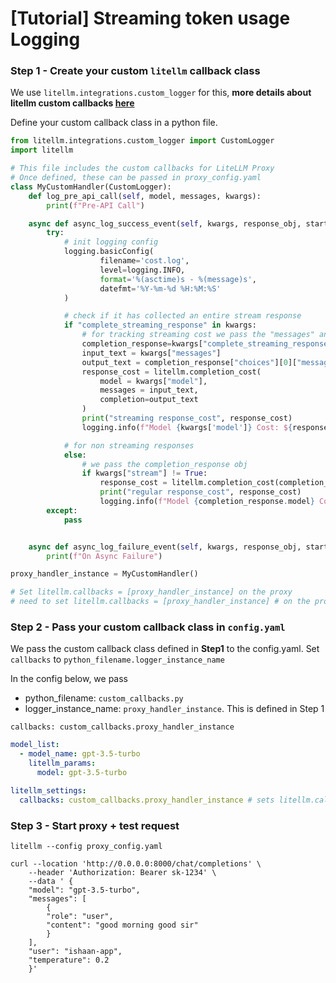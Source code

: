 # [Tutorial] Streaming token usage Logging

### Step 1 - Create your custom `litellm` callback class
We use `litellm.integrations.custom_logger` for this, **more details about litellm custom callbacks [here](https://docs.litellm.ai/docs/observability/custom_callback)**

Define your custom callback class in a python file.

```python
from litellm.integrations.custom_logger import CustomLogger
import litellm

# This file includes the custom callbacks for LiteLLM Proxy
# Once defined, these can be passed in proxy_config.yaml
class MyCustomHandler(CustomLogger):
    def log_pre_api_call(self, model, messages, kwargs): 
        print(f"Pre-API Call")

    async def async_log_success_event(self, kwargs, response_obj, start_time, end_time):
        try:
            # init logging config
            logging.basicConfig(
                    filename='cost.log',
                    level=logging.INFO,
                    format='%(asctime)s - %(message)s',
                    datefmt='%Y-%m-%d %H:%M:%S'
            )

            # check if it has collected an entire stream response
            if "complete_streaming_response" in kwargs:
                # for tracking streaming cost we pass the "messages" and the output_text to litellm.completion_cost 
                completion_response=kwargs["complete_streaming_response"]
                input_text = kwargs["messages"]
                output_text = completion_response["choices"][0]["message"]["content"]
                response_cost = litellm.completion_cost(
                    model = kwargs["model"],
                    messages = input_text,
                    completion=output_text
                )
                print("streaming response_cost", response_cost)
                logging.info(f"Model {kwargs['model']} Cost: ${response_cost:.8f}")

            # for non streaming responses
            else:
                # we pass the completion_response obj
                if kwargs["stream"] != True:
                    response_cost = litellm.completion_cost(completion_response=completion_response)
                    print("regular response_cost", response_cost)
                    logging.info(f"Model {completion_response.model} Cost: ${response_cost:.8f}")
        except:
            pass


    async def async_log_failure_event(self, kwargs, response_obj, start_time, end_time): 
        print(f"On Async Failure")

proxy_handler_instance = MyCustomHandler()

# Set litellm.callbacks = [proxy_handler_instance] on the proxy
# need to set litellm.callbacks = [proxy_handler_instance] # on the proxy
```

### Step 2 - Pass your custom callback class in `config.yaml`
We pass the custom callback class defined in **Step1** to the config.yaml. 
Set `callbacks` to `python_filename.logger_instance_name`

In the config below, we pass
- python_filename: `custom_callbacks.py`
- logger_instance_name: `proxy_handler_instance`. This is defined in Step 1

`callbacks: custom_callbacks.proxy_handler_instance`


```yaml
model_list:
  - model_name: gpt-3.5-turbo
    litellm_params:
      model: gpt-3.5-turbo

litellm_settings:
  callbacks: custom_callbacks.proxy_handler_instance # sets litellm.callbacks = [proxy_handler_instance]

```

### Step 3 - Start proxy + test request
```shell
litellm --config proxy_config.yaml
```

```shell
curl --location 'http://0.0.0.0:8000/chat/completions' \
    --header 'Authorization: Bearer sk-1234' \
    --data ' {
    "model": "gpt-3.5-turbo",
    "messages": [
        {
        "role": "user",
        "content": "good morning good sir"
        }
    ],
    "user": "ishaan-app",
    "temperature": 0.2
    }'
```